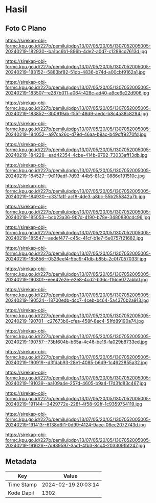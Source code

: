 # Hasil

## Foto C Plano

https://sirekap-obj-formc.kpu.go.id/227b/pemilu/pdpr/13/07/05/20/05/1307052005005-20240219-182930--ba1bc6b1-896b-4de2-a0d7-c1289cd7613d.jpg

https://sirekap-obj-formc.kpu.go.id/227b/pemilu/pdpr/13/07/05/20/05/1307052005005-20240219-183152--5883bf82-51db-4836-b74d-a00cbf9162a1.jpg

https://sirekap-obj-formc.kpu.go.id/227b/pemilu/pdpr/13/07/05/20/05/1307052005005-20240219-183507--e287b011-a064-428c-ad40-a9ce6e22d906.jpg

https://sirekap-obj-formc.kpu.go.id/227b/pemilu/pdpr/13/07/05/20/05/1307052005005-20240219-183852--3b0919ab-f55f-48d9-aedc-b8c4a38c8294.jpg

https://sirekap-obj-formc.kpu.go.id/227b/pemilu/pdpr/13/07/05/20/05/1307052005005-20240219-184052--a97ca26c-d79d-46aa-b9ac-b49cff9270fd.jpg

https://sirekap-obj-formc.kpu.go.id/227b/pemilu/pdpr/13/07/05/20/05/1307052005005-20240219-184228--ead42354-4cbe-414b-9792-73033aff13db.jpg

https://sirekap-obj-formc.kpu.go.id/227b/pemilu/pdpr/13/07/05/20/05/1307052005005-20240219-184527--9d119adf-7d93-44b5-81c2-0886d191510c.jpg

https://sirekap-obj-formc.kpu.go.id/227b/pemilu/pdpr/13/07/05/20/05/1307052005005-20240219-184930--c331fa1f-acf8-4de3-a8bc-55b255842a7b.jpg

https://sirekap-obj-formc.kpu.go.id/227b/pemilu/pdpr/13/07/05/20/05/1307052005005-20240219-185053--bcb23a36-9b7d-4190-b78e-3480880cdc96.jpg

https://sirekap-obj-formc.kpu.go.id/227b/pemilu/pdpr/13/07/05/20/05/1307052005005-20240219-185547--aedef477-c45c-41cf-b1e7-5e0757f21682.jpg

https://sirekap-obj-formc.kpu.go.id/227b/pemilu/pdpr/13/07/05/20/05/1307052005005-20240219-185856--0526eef4-5bc9-41db-b85b-2c0f7057033f.jpg

https://sirekap-obj-formc.kpu.go.id/227b/pemilu/pdpr/13/07/05/20/05/1307052005005-20240219-190301--eee42e2e-e2e8-4cd2-b36c-f16ce072abb0.jpg

https://sirekap-obj-formc.kpu.go.id/227b/pemilu/pdpr/13/07/05/20/05/1307052005005-20240219-190524--18700edb-dcc7-4ceb-bc64-5a4370b2a913.jpg

https://sirekap-obj-formc.kpu.go.id/227b/pemilu/pdpr/13/07/05/20/05/1307052005005-20240219-190701--c27673b6-cfea-458f-8ec4-51fd89190a74.jpg

https://sirekap-obj-formc.kpu.go.id/227b/pemilu/pdpr/13/07/05/20/05/1307052005005-20240219-190757--73bf604b-b65a-4c46-be16-fa029b8733ed.jpg

https://sirekap-obj-formc.kpu.go.id/227b/pemilu/pdpr/13/07/05/20/05/1307052005005-20240219-190919--d3fdab93-28e1-4085-b6d9-1c4622855a32.jpg

https://sirekap-obj-formc.kpu.go.id/227b/pemilu/pdpr/13/07/05/20/05/1307052005005-20240219-191039--aa109a4e-257d-4605-b9a4-17d31d83c467.jpg

https://sirekap-obj-formc.kpu.go.id/227b/pemilu/pdpr/13/07/05/20/05/1307052005005-20240219-191144--3429772e-228f-4f58-92ff-1c9359754119.jpg

https://sirekap-obj-formc.kpu.go.id/227b/pemilu/pdpr/13/07/05/20/05/1307052005005-20240219-191413--6138d6f1-0d99-4124-9aee-06ec2072743d.jpg

https://sirekap-obj-formc.kpu.go.id/227b/pemilu/pdpr/13/07/05/20/05/1307052005005-20240219-191626--7d939597-3ac1-4fb3-8cc4-203309fbf247.jpg


## Metadata

| Key        | Value               |
| ---------- | ------------------- |
| Time Stamp | 2024-02-19 20:03:14 |
| Kode Dapil | 1302                |



